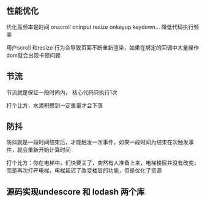 ## 性能优化
优化高频率是时间 onscroll oninput resize onkeyup keydown... 降低代码执行频率


用户scroll 和resize 行为会导致页面不断重新渲染，如果在绑定的回调中大量操作dom就会出现卡顿问题



## 节流
节流就是保证一段时间内， 核心代码只执行1次

打个比方，水滴积攒到一定重量才会下落




##  防抖
防抖就是一段时间结束后，才能触发一次事件，如果一段时间为结束在次触发事件，就会重新开始计算时间

打个比方：你在电梯中，们快要关了，突然有人准备上来，电梯楼层并没有改变，而是再次打开电梯，电梯延迟了改变楼层的功能，但是优化了资源


## 源码实现undescore 和 lodash 两个库
